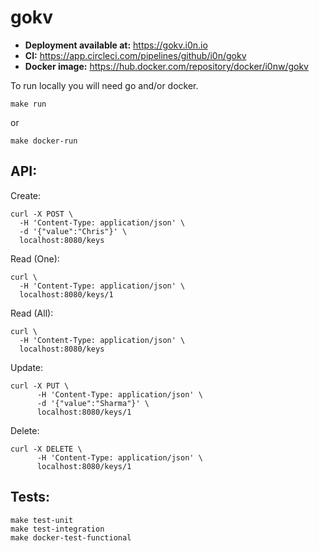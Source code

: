 # gokv

- **Deployment available at:** https://gokv.i0n.io
- **CI:** https://app.circleci.com/pipelines/github/i0n/gokv
- **Docker image:** https://hub.docker.com/repository/docker/i0nw/gokv

To run locally you will need go and/or docker.

    make run

or
  
	make docker-run

## API:

Create:

    curl -X POST \
      -H 'Content-Type: application/json' \
      -d '{"value":"Chris"}' \
      localhost:8080/keys

Read (One):

    curl \
      -H 'Content-Type: application/json' \
      localhost:8080/keys/1

Read (All):

    curl \
      -H 'Content-Type: application/json' \
      localhost:8080/keys

Update:

    curl -X PUT \
          -H 'Content-Type: application/json' \
          -d '{"value":"Sharma"}' \
          localhost:8080/keys/1

Delete:

    curl -X DELETE \
          -H 'Content-Type: application/json' \
          localhost:8080/keys/1

  

## Tests:

    make test-unit
    make test-integration
    make docker-test-functional




